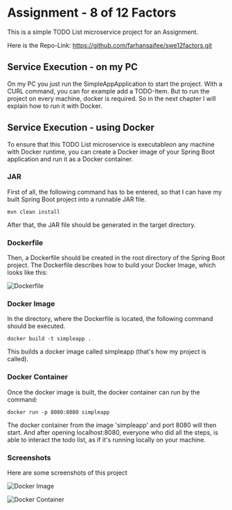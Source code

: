 # Assignment - 8 of 12 Factors
This is a simple TODO List microservice project for an Assignment.

Here is the Repo-Link: https://github.com/farhansaifee/swe12factors.git


## Service Execution - on my PC
On my PC you just run the SimpleAppApplication to start the project.
With a CURL command, you can for example add a TODO-Item.
But to run the project on every machine, docker is required. So in the next chapter I will explain how to run it with Docker.

## Service Execution - using Docker
To ensure that this TODO List microservice is executableon any machine with Docker runtime, you can create a Docker image of your Spring Boot application and run it as a Docker container.

### JAR
First of all, the following command has to be entered, so that I can have my built Spring Boot project into a runnable JAR file.
```
mvn clean install
```
After that, the JAR file should be generated in the target directory. 

### Dockerfile
Then, a Dockerfile should be created in the root directory of the Spring Boot project. The Dockerfile describes how to build your Docker Image, which looks like this:

![Dockerfile](![image](https://github.com/farhansaifee/swe12factors/assets/46992929/582000b4-3431-4011-b732-b454e24ee1e3))

### Docker Image
In the directory, where the Dockerfile is located, the following command should be executed.
```
docker build -t simpleapp .
```
This builds a docker image called simpleapp (that's how my project is called).

### Docker Container
Once the docker image is built, the docker container can run by the command:
```
docker run -p 8080:8080 simpleapp
```
The docker container from the image 'simpleapp' and port 8080 will then start.
And after opening localhost:8080, everyone who did all the steps, is able to interact the todo list, as if it's running locally on your machine.

### Screenshots
Here are some screenshots of this project

![Docker Image](![image](https://github.com/farhansaifee/swe12factors/assets/46992929/1d795931-1692-4e2f-b4f7-7de507d005bc))

![Docker Container](![image](https://github.com/farhansaifee/swe12factors/assets/46992929/d966471c-c3de-41df-9f31-9f800e152ea4))

